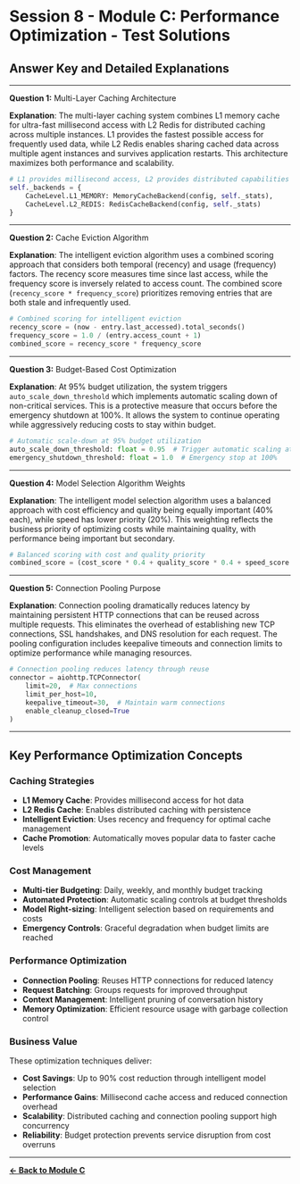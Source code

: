 # Session 8 - Module C: Performance Optimization - Test Solutions

## Answer Key and Detailed Explanations

---

**Question 1:** Multi-Layer Caching Architecture  

**Explanation**: The multi-layer caching system combines L1 memory cache for ultra-fast millisecond access with L2 Redis for distributed caching across multiple instances. L1 provides the fastest possible access for frequently used data, while L2 Redis enables sharing cached data across multiple agent instances and survives application restarts. This architecture maximizes both performance and scalability.

```python
# L1 provides millisecond access, L2 provides distributed capabilities
self._backends = {
    CacheLevel.L1_MEMORY: MemoryCacheBackend(config, self._stats),
    CacheLevel.L2_REDIS: RedisCacheBackend(config, self._stats)
}
```

---

**Question 2:** Cache Eviction Algorithm  

**Explanation**: The intelligent eviction algorithm uses a combined scoring approach that considers both temporal (recency) and usage (frequency) factors. The recency score measures time since last access, while the frequency score is inversely related to access count. The combined score (`recency_score * frequency_score`) prioritizes removing entries that are both stale and infrequently used.

```python
# Combined scoring for intelligent eviction
recency_score = (now - entry.last_accessed).total_seconds()
frequency_score = 1.0 / (entry.access_count + 1)
combined_score = recency_score * frequency_score
```

---

**Question 3:** Budget-Based Cost Optimization  

**Explanation**: At 95% budget utilization, the system triggers `auto_scale_down_threshold` which implements automatic scaling down of non-critical services. This is a protective measure that occurs before the emergency shutdown at 100%. It allows the system to continue operating while aggressively reducing costs to stay within budget.

```python
# Automatic scale-down at 95% budget utilization
auto_scale_down_threshold: float = 0.95  # Trigger automatic scaling at 95%
emergency_shutdown_threshold: float = 1.0  # Emergency stop at 100%
```

---

**Question 4:** Model Selection Algorithm Weights  

**Explanation**: The intelligent model selection algorithm uses a balanced approach with cost efficiency and quality being equally important (40% each), while speed has lower priority (20%). This weighting reflects the business priority of optimizing costs while maintaining quality, with performance being important but secondary.

```python
# Balanced scoring with cost and quality priority
combined_score = (cost_score * 0.4 + quality_score * 0.4 + speed_score * 0.2)
```

---

**Question 5:** Connection Pooling Purpose  

**Explanation**: Connection pooling dramatically reduces latency by maintaining persistent HTTP connections that can be reused across multiple requests. This eliminates the overhead of establishing new TCP connections, SSL handshakes, and DNS resolution for each request. The pooling configuration includes keepalive timeouts and connection limits to optimize performance while managing resources.

```python
# Connection pooling reduces latency through reuse
connector = aiohttp.TCPConnector(
    limit=20,  # Max connections
    limit_per_host=10,
    keepalive_timeout=30,  # Maintain warm connections
    enable_cleanup_closed=True
)
```

---

## Key Performance Optimization Concepts

### Caching Strategies
- **L1 Memory Cache**: Provides millisecond access for hot data
- **L2 Redis Cache**: Enables distributed caching with persistence
- **Intelligent Eviction**: Uses recency and frequency for optimal cache management
- **Cache Promotion**: Automatically moves popular data to faster cache levels

### Cost Management
- **Multi-tier Budgeting**: Daily, weekly, and monthly budget tracking
- **Automated Protection**: Automatic scaling controls at budget thresholds
- **Model Right-sizing**: Intelligent selection based on requirements and costs
- **Emergency Controls**: Graceful degradation when budget limits are reached

### Performance Optimization
- **Connection Pooling**: Reuses HTTP connections for reduced latency
- **Request Batching**: Groups requests for improved throughput
- **Context Management**: Intelligent pruning of conversation history
- **Memory Optimization**: Efficient resource usage with garbage collection control

### Business Value
These optimization techniques deliver:
- **Cost Savings**: Up to 90% cost reduction through intelligent model selection
- **Performance Gains**: Millisecond cache access and reduced connection overhead
- **Scalability**: Distributed caching and connection pooling support high concurrency
- **Reliability**: Budget protection prevents service disruption from cost overruns

---

[**← Back to Module C**](Session8_ModuleC_Performance_Optimization.md)